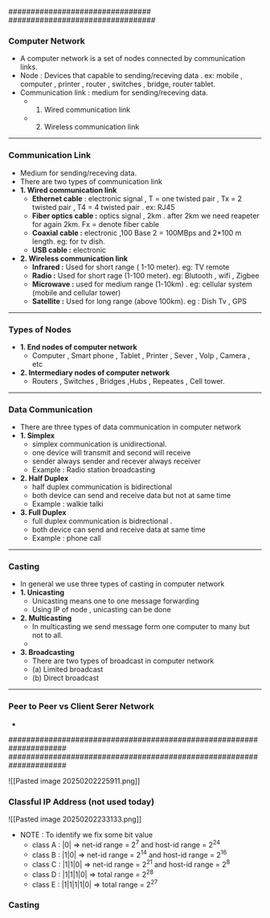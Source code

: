 





















################################
#################################
### **Computer Network**
- A computer network is a set of nodes connected by communication links.
- Node : Devices that capable to sending/receving data . ex: mobile , computer , printer , router , switches , bridge, router tablet.
- Communication link : medium for sending/receving data.
	- 1. Wired communication link
	- 2. Wireless communication link 

---
### **Communication Link**
- Medium for sending/receving data.
- There are two types of communication link
- **1. Wired communication link**
	- **Ethernet cable** : electronic signal  , T = one twisted pair , Tx = 2 twisted pair , T4 = 4 twisted pair . ex: RJ45
	- **Fiber optics cable :** optics signal , 2km . after 2km we need reapeter for again 2km. Fx = denote fiber cable
	- **Coaxial cable :** electronic ,100 Base 2 = 100MBps and 2\*100 m length. eg: for tv dish. 
	- **USB cable :** electronic 
- **2. Wireless communication link**
	- **Infrared :** Used for short range ( 1-10 meter). eg: TV remote
	- **Radio :** Used for short rage (1-100 meter). eg: Blutooth , wifi , Zigbee
	- **Microwave :** used for medium range (1-10km) . eg: cellular system (mobile and cellular tower)
	- **Satellite :** Used for long range (above 100km). eg : Dish Tv , GPS
---
### **Types of Nodes**
- **1. End nodes of computer network**
	- Computer , Smart phone , Tablet , Printer , Sever , Volp , Camera , etc
- **2. Intermediary nodes of computer network**
	- Routers , Switches , Bridges ,Hubs , Repeates , Cell tower.

---
### **Data Communication**
- There are three types of data communication in computer network
- **1. Simplex**
	- simplex communication is unidirectional.
	- one device will transmit and second will receive
	- sender always sender and recever always receiver 
	- Example : Radio station broadcasting
- **2. Half Duplex**
	- half duplex communication is bidirectional 
	- both device can send and receive data but not at same time
	- Example : walkie talki
- **3. Full Duplex**
	- full duplex communication is bidrectional .
	- both device can send and receive data  at same time
	- Example : phone call 
---
### **Casting**
- In general we use three types of casting in computer network  
- **1. Unicasting**
	- Unicasting means one to one message forwarding 
	- Using IP of node , unicasting can be done 
- **2. Multicasting** 
	- In multicasting we send message form one computer  to many but not to all.
	- 
- **3. Broadcasting**
	- There are two types of broadcast in computer network
	- (a) Limited broadcast
	- (b) Direct broadcast 
---
### **Peer to Peer vs Client Serer Network**
- 

#####################################################################
#####################################################################


![[Pasted image 20250202225911.png]]


### **Classful IP Address (not used today)**
![[Pasted image 20250202233133.png]]
- NOTE : To identify we fix some bit value
	- class A : |0|  => net-id  range = 2<sup>7</sup>  and host-id range = 2<sup>24</sup>
	- class B : |1|0| => net-id range = 2<sup>14</sup>  and host-id range = 2<sup>16</sup>
	- class C : |1|1|0| => net-id range = 2<sup>21</sup> and host-id range = 2<sup>8</sup>
	- class D : |1|1|1|0| => total range = 2<sup>28</sup>
	- class E : |1|1|1|1|0| => total range = 2<sup>27</sup>

### **Casting**



